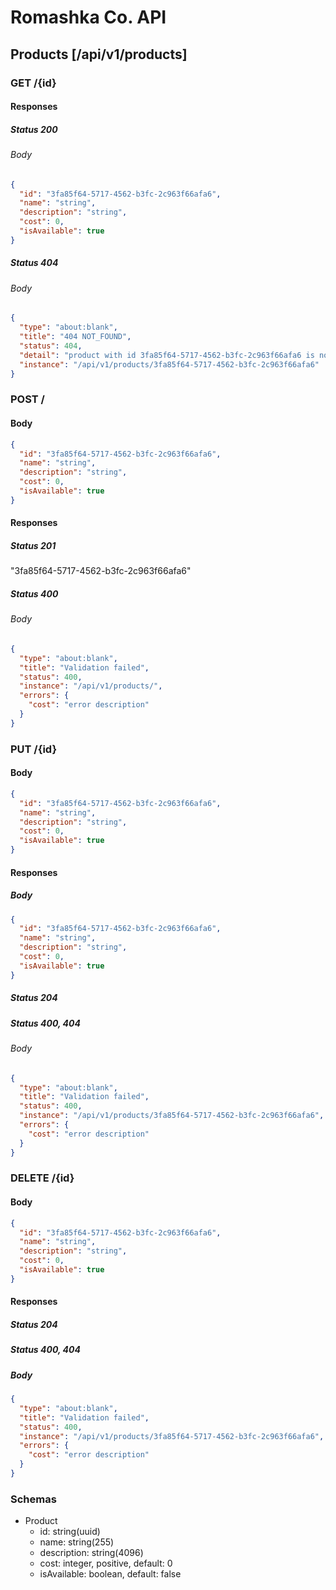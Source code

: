 # Romashka Co. API

## Products [/api/v1/products]

### GET /{id}

#### Responses

##### Status 200

###### Body

```json
{
  "id": "3fa85f64-5717-4562-b3fc-2c963f66afa6",
  "name": "string",
  "description": "string",
  "cost": 0,
  "isAvailable": true
}
```

##### Status 404

###### Body

```json
{
  "type": "about:blank",
  "title": "404 NOT_FOUND",
  "status": 404,
  "detail": "product with id 3fa85f64-5717-4562-b3fc-2c963f66afa6 is not found",
  "instance": "/api/v1/products/3fa85f64-5717-4562-b3fc-2c963f66afa6"
}
```

### POST /

#### Body

```json
{
  "id": "3fa85f64-5717-4562-b3fc-2c963f66afa6",
  "name": "string",
  "description": "string",
  "cost": 0,
  "isAvailable": true
}
````

#### Responses

##### Status 201

"3fa85f64-5717-4562-b3fc-2c963f66afa6"

##### Status 400

###### Body

```json
{
  "type": "about:blank",
  "title": "Validation failed",
  "status": 400,
  "instance": "/api/v1/products/",
  "errors": {
    "cost": "error description"
  }
}
```

### PUT /{id}

#### Body

```json
{
  "id": "3fa85f64-5717-4562-b3fc-2c963f66afa6",
  "name": "string",
  "description": "string",
  "cost": 0,
  "isAvailable": true
}
```

#### Responses

##### Body

```json
{
  "id": "3fa85f64-5717-4562-b3fc-2c963f66afa6",
  "name": "string",
  "description": "string",
  "cost": 0,
  "isAvailable": true
}
```

##### Status 204

##### Status 400, 404

###### Body

```json
{
  "type": "about:blank",
  "title": "Validation failed",
  "status": 400,
  "instance": "/api/v1/products/3fa85f64-5717-4562-b3fc-2c963f66afa6",
  "errors": {
    "cost": "error description"
  }
}
```

### DELETE /{id}

#### Body

```json
{
  "id": "3fa85f64-5717-4562-b3fc-2c963f66afa6",
  "name": "string",
  "description": "string",
  "cost": 0,
  "isAvailable": true
}
```

#### Responses

##### Status 204

##### Status 400, 404

##### Body

```json
{
  "type": "about:blank",
  "title": "Validation failed",
  "status": 400,
  "instance": "/api/v1/products/3fa85f64-5717-4562-b3fc-2c963f66afa6",
  "errors": {
    "cost": "error description"
  }
}
```

### Schemas

- Product
  - id: string(uuid)
  - name: string(255)
  - description: string(4096)
  - cost: integer, positive, default: 0
  - isAvailable: boolean, default: false